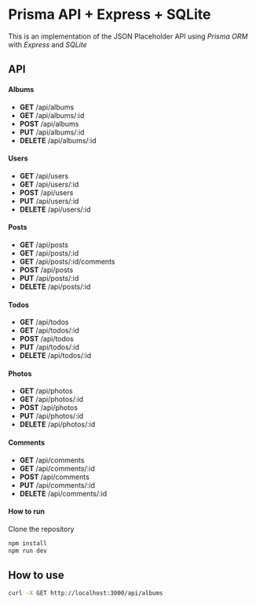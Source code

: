 # Prisma API + Express + SQLite
This is an implementation of the JSON Placeholder API using _Prisma ORM_ with _Express_ and _SQLite_

## API

#### Albums
* **GET** /api/albums
* **GET**       /api/albums/:id
* **POST**      /api/albums
* **PUT**       /api/albums/:id
* **DELETE**    /api/albums/:id

#### Users
* **GET** /api/users
* **GET** /api/users/:id
* **POST** /api/users
* **PUT** /api/users/:id
* **DELETE** /api/users/:id

#### Posts
* **GET** /api/posts
* **GET** /api/posts/:id
* **GET** /api/posts/:id/comments
* **POST** /api/posts
* **PUT** /api/posts/:id
* **DELETE** /api/posts/:id

#### Todos
* **GET** /api/todos
* **GET** /api/todos/:id
* **POST** /api/todos
* **PUT** /api/todos/:id
* **DELETE** /api/todos/:id

#### Photos
* **GET** /api/photos
* **GET** /api/photos/:id
* **POST** /api/photos
* **PUT** /api/photos/:id
* **DELETE** /api/photos/:id

#### Comments
* **GET** /api/comments
* **GET** /api/comments/:id
* **POST** /api/comments
* **PUT** /api/comments/:id
* **DELETE** /api/comments/:id    

#### How to run 
Clone the repository
```bash
npm install
npm run dev
```

## How to use

```bash
curl -X GET http://localhost:3000/api/albums
```

